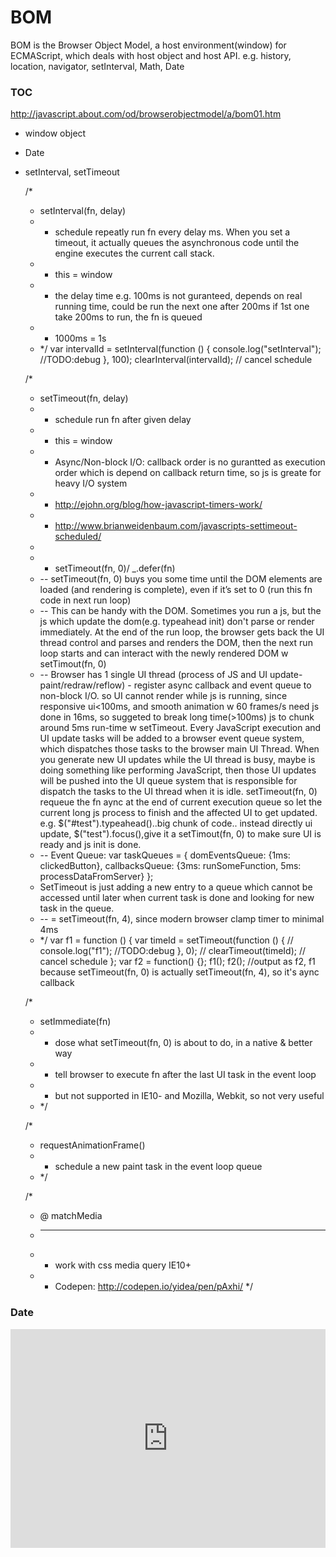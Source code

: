 # BOM

BOM is the Browser Object Model, a host environment(window) for ECMAScript, which deals with host object and host API. e.g. history, location, navigator, setInterval, Math, Date

### TOC
http://javascript.about.com/od/browserobjectmodel/a/bom01.htm
- window object
- Date
- setInterval, setTimeout

  /*
  * setInterval(fn, delay)
  * - schedule repeatly run fn every delay ms. When you set a timeout, it actually queues the asynchronous code until the engine executes the current call stack.
  * - this = window
  * - the delay time e.g. 100ms is not guranteed, depends on real running time, could be run the next one after 200ms if 1st one take 200ms to run, the fn is queued
  * - 1000ms = 1s
  * */
  var intervalId = setInterval(function () {
    console.log("setInterval"); //TODO:debug
  }, 100);
  clearInterval(intervalId); // cancel schedule

  /*
  * setTimeout(fn, delay)
  * - schedule run fn after given delay
  * - this = window
  * - Async/Non-block I/O: callback order is no gurantted as execution order which is depend on callback return time, so js is greate for heavy I/O system
  * - http://ejohn.org/blog/how-javascript-timers-work/
  * - http://www.brianweidenbaum.com/javascripts-settimeout-scheduled/
  *
  * - setTimeout(fn, 0)/ _.defer(fn)
  * -- setTimeout(fn, 0) buys you some time until the DOM elements are loaded (and rendering is complete), even if it’s set to 0 (run this fn code in next run loop)
  * -- This can be handy with the DOM. Sometimes you run a js, but the js which update the dom(e.g. typeahead init) don't parse or render immediately. At the end of the run loop, the browser gets back the UI thread control and parses and renders the DOM, then the next run loop starts and can interact with the newly rendered DOM w setTimout(fn, 0)
  * -- Browser has 1 single UI thread (process of JS and UI update-paint/redraw/reflow) - register async callback and event queue to non-block I/O. so UI cannot render while js is running, since responsive ui<100ms, and smooth animation w 60 frames/s need js done in 16ms, so suggeted to break long time(>100ms) js to chunk around 5ms run-time w setTimeout. Every JavaScript execution and UI update tasks will be added to a browser event queue system, which dispatches those tasks to the browser main UI Thread. When you generate new UI updates while the UI thread is busy, maybe is doing something like performing JavaScript, then those UI updates will be pushed into the UI queue system that is responsible for dispatch the tasks to the UI thread when it is idle. setTimeout(fn, 0) requeue the fn aync at the end of current execution queue so let the current long js process to finish and the affected UI to get updated. e.g. $("#test").typeahead()..big chunk of code.. instead directly ui update, $("test").focus(),give it a setTimout(fn, 0) to make sure UI is ready and js init is done.
  * -- Event Queue:
    var taskQueues = {
     domEventsQueue: {1ms: clickedButton},
     callbacksQueue: {3ms: runSomeFunction, 5ms: processDataFromServer}
    };
  * SetTimeout is just adding a new entry to a queue which cannot be accessed until later when current task is done and looking for new task in the queue.
  * -- = setTimeout(fn, 4), since modern browser clamp timer to minimal 4ms
  * */
  var f1 = function () {
    var timeId = setTimeout(function () {
//      console.log("f1"); //TODO:debug
    }, 0);
    //  clearTimeout(timeId); // cancel schedule
  };
  var f2 = function() {};
  f1();
  f2(); //output as f2, f1 because setTimeout(fn, 0) is actually setTimeout(fn, 4), so it's aync callback

  /*
   * setImmediate(fn)
   * - dose what setTimeout(fn, 0) is about to do, in a native & better way
   * - tell browser to execute fn after the last UI task in the event loop
   * - but not supported in IE10- and Mozilla, Webkit, so not very useful
   * */


  /*
  * requestAnimationFrame()
  * - schedule a new paint task in the event loop queue
  * */

  /*
   * @ matchMedia
   * ----------------------------------
   * - work with css media query IE10+
   * - Codepen: http://codepen.io/yidea/pen/pAxhi/
   */ 
   
### Date
<iframe width="100%" height="350" src="http://jsbin.com/nipaz/embed/?js" allowfullscreen="allowfullscreen" frameborder="0"></iframe>   
